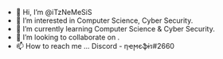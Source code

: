 - 👋 Hi, I’m @iTzNeMeSiS
- 👀 I’m interested in Computer Science, Cyber Security.
- 🌱 I’m currently learning Computer Science & Cyber Security.
- 💞️ I’m looking to collaborate on .
- 📫 How to reach me ... Discord - ηҽϻєֆɨร#2660

<!---
iTzNeMeSiS/iTzNeMeSiS is a ✨ special ✨ repository because its `README.md` (this file) appears on your GitHub profile.
You can click the Preview link to take a look at your changes.
--->
